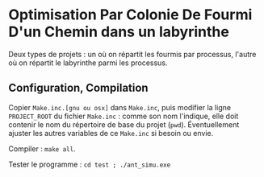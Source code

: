 # Optimisation Par Colonie De Fourmi D'un Chemin dans un labyrinthe

Deux types de projets : un où on répartit les fourmis par processus, l'autre où on répartit le labyrinthe parmi les processus.


## Configuration, Compilation

Copier `Make.inc.[gnu ou osx]` dans `Make.inc`, puis
modifier la ligne `PROJECT_ROOT` du fichier `Make.inc` : comme son nom l'indique, elle doit contenir le nom du répertoire de base du projet (`pwd`).
Éventuellement ajuster les autres variables de ce `Make.inc` si besoin ou envie.

Compiler : `make all`.

Tester le programme : `cd test ; ./ant_simu.exe`
